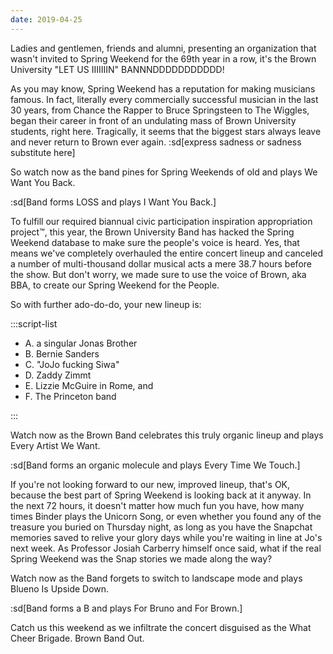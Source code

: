 ```yaml
---
date: 2019-04-25
---
```


Ladies and gentlemen, friends and alumni, presenting an organization that wasn't invited to Spring Weekend for the 69th year in a row, it's the Brown University "LET US IIIIIIIN" BANNNDDDDDDDDDDD!

As you may know, Spring Weekend has a reputation for making musicians famous. In fact, literally every commercially successful musician in the last 30 years, from Chance the Rapper to Bruce Springsteen to The Wiggles, began their career in front of an undulating mass of Brown University students, right here. Tragically, it seems that the biggest stars always leave and never return to Brown ever again. :sd[express sadness or sadness substitute here]

So watch now as the band pines for Spring Weekends of old and plays We Want You Back.

:sd[Band forms LOSS and plays I Want You Back.]

To fulfill our required biannual civic participation inspiration appropriation project™, this year, the Brown University Band has hacked the Spring Weekend database to make sure the people's voice is heard. Yes, that means we've completely overhauled the entire concert lineup and canceled a number of multi-thousand dollar musical acts a mere 38.7 hours before the show. But don't worry, we made sure to use the voice of Brown, aka BBA, to create our Spring Weekend for the People.

So with further ado-do-do, your new lineup is:

:::script-list

- A. a singular Jonas Brother
- B. Bernie Sanders
- C. "JoJo fucking Siwa"
- D. Zaddy Zimmt
- E. Lizzie McGuire in Rome, and
- F. The Princeton band

:::

Watch now as the Brown Band celebrates this truly organic lineup and plays Every Artist We Want.

:sd[Band forms an organic molecule and plays Every Time We Touch.]

If you're not looking forward to our new, improved lineup, that's OK, because the best part of Spring Weekend is looking back at it anyway. In the next 72 hours, it doesn't matter how much fun you have, how many times Binder plays the Unicorn Song, or even whether you found any of the treasure you buried on Thursday night, as long as you have the Snapchat memories saved to relive your glory days while you're waiting in line at Jo's next week. As Professor Josiah Carberry himself once said, what if the real Spring Weekend was the Snap stories we made along the way?

Watch now as the Band forgets to switch to landscape mode and plays Blueno Is Upside Down.

:sd[Band forms a B and plays For Bruno and For Brown.]

Catch us this weekend as we infiltrate the concert disguised as the What Cheer Brigade. Brown Band Out.
